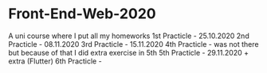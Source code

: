 # Front-End-Web-2020
A uni course where I put all my homeworks
1st Practicle - 25.10.2020
2nd Practicle - 08.11.2020
3rd Practicle - 15.11.2020
4th Practicle - was not there but because of that I did extra exercise in 5th
5th Practicle - 29.11.2020 + extra (Flutter)
6th Practicle - 

